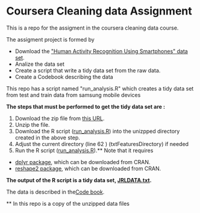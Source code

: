# Coursera Cleaning data Assignment
This is a repo for the assigment in the coursera cleaning data  course.

The assigment project is formed by
* Download the  ["Human Activity Recognition Using Smartphones" data set](http://archive.ics.uci.edu/ml/datasets/Human+Activity+Recognition+Using+Smartphones).
* Analize the data set 
* Create a script that write a  tidy data set from the raw data.
* Create a Codebook describing the data

This repo has a script named "run_analysis.R" which creates a tidy data set from test and train data from 
samsung mobile devices 

**The steps that must be performed to get the tidy data set are :**

1. Download the zip file from [this URL](https://d396qusza40orc.cloudfront.net/getdata%2Fprojectfiles%2FUCI%20HAR%20Dataset.zip).
2. Unzip the file.
3. Download the R script ([run_analysis.R](https://raw.githubusercontent.com/joaquinrodriguez70/courseracleaningdata/master/run_analysis.R)) into the unizpped directory created in the above step.
4. Adjust the current directory (line 62 ) (txtFeaturesDirectory) if needed
5. Run the R script ([run_analysis.R](run_analysis.R)).** Note that it requires
* [dplyr package](http://cran.r-project.org/web/packages/dplyr), which can be downloaded from CRAN.
* [reshape2 package](http://cran.r-project.org/web/packages/reshape2), which can be downloaded from CRAN.

**The output of the R script is a tidy data set, [JRLDATA.txt](JRLDATA.txt).**

The data is described in the[Code book](code-book.md).


** In this repo  is a copy of the unzipped data files